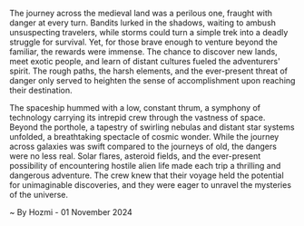 
The journey across the medieval land was a perilous one, fraught with danger at every turn. Bandits lurked in the shadows, waiting to ambush unsuspecting travelers, while storms could turn a simple trek into a deadly struggle for survival. Yet, for those brave enough to venture beyond the familiar, the rewards were immense.  The chance to discover new lands, meet exotic people, and learn of distant cultures fueled the adventurers' spirit. The rough paths, the harsh elements, and the ever-present threat of danger only served to heighten the sense of accomplishment upon reaching their destination.

The spaceship hummed with a low, constant thrum, a symphony of technology carrying its intrepid crew through the vastness of space. Beyond the porthole, a tapestry of swirling nebulas and distant star systems unfolded, a breathtaking spectacle of cosmic wonder.  While the journey across galaxies was swift compared to the journeys of old, the dangers were no less real.  Solar flares, asteroid fields, and the ever-present possibility of encountering hostile alien life made each trip a thrilling and dangerous adventure.  The crew knew that their voyage held the potential for unimaginable discoveries, and they were eager to unravel the mysteries of the universe. 

~ By Hozmi - 01 November 2024
